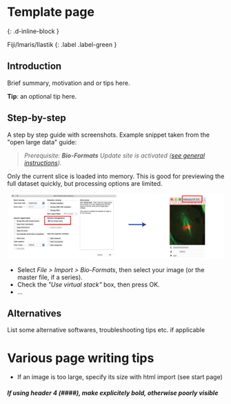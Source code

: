 # Template page
{: .d-inline-block }

Fiji/Imaris/Ilastik 
{: .label .label-green }


## Introduction
Brief summary, motivation and or tips here.

**Tip**: an optional tip here.

## Step-by-step
A step by step guide with screenshots. Example snippet taken from the "open large data" guide:

> *Prerequisite: **Bio-Formats** Update site is activated ([see general instructions](https://imagej.net/Following_an_update_site)).*

Only the current slice is loaded into memory. This is good for previewing the full dataset quickly, but processing options are limited.

![](pics/fiji_openlargedata/largedata_composed_virtual-01.png)
* Select *File > Import > Bio-Formats*, then select your image (or the master file, if a series).
* Check the *"Use virtual stack"* box, then press OK.
* ...

## Alternatives
List some alternative softwares, troubleshooting tips etc. if applicable

# Various page writing tips
* If an image is too large, specify its size with html import (see start page)
##### **If using header 4 (####), make explicitely bold, otherwise poorly visible**

